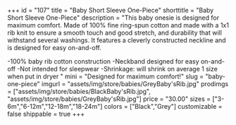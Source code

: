 +++
id = "107"
title = "Baby Short Sleeve One-Piece"
shorttitle = "Baby Short Sleeve One-Piece"
description = "This baby onesie is designed for maximum comfort. Made of 100% fine ring-spun cotton and made with a 1x1 rib knit to ensure a smooth touch and good stretch, and durability that will withstand several washings. It features a cleverly constructed neckline and is designed for easy on-and-off.

-100% baby rib cotton construction
-Neckband designed for easy on-and-off
-Not intended for sleepwear
-Shrinkage: will shrink on average 1 size when put in dryer
"
mini = "Designed for maximum comfort!"
slug = "baby-one-piece"
imgurl = "assets/img/store/babies/GreyBaby'sRib.jpg"
prodimgs = ["assets/img/store/babies/BlackBaby'sRib.jpg", "assets/img/store/babies/GreyBaby'sRib.jpg"]
price = "30.00"
sizes = ["3-6m","6-12m","12-18m","18-24m"]
colors = ["Black","Grey"]
customizable = false
shippable = true
+++
